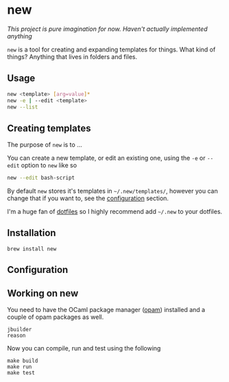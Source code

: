 # new

*This project is pure imagination for now. Haven't actually implemented
anything*

`new` is a tool for creating and expanding templates for things. What kind of
things? Anything that lives in folders and files.

## Usage

```sh
new <template> [arg=value]*
new -e | --edit <template>
new --list
```

## Creating templates

The purpose of `new` is to ...

You can create a new template, or edit an existing one, using the `-e` or `--edit`
option to `new` like so

```sh
new --edit bash-script
```

By default `new` stores it's templates in `~/.new/templates/`, however you can
change that if you want to, see the [configuration](#configuration) section.

I'm a huge fan of [dotfiles][dotfiles] so I highly recommend add `~/.new` to
your dotfiles.

## Installation

    brew install new

## Configuration


## Working on new

You need to have the OCaml package manager ([opam][opam]) installed and a
couple of opam packages as well.

    jbuilder
    reason

Now you can compile, run and test using the following

    make build
    make run
    make test

[opam]: https://opam.ocaml.org
[dotfiles]: http://dotfiles.github.io/
